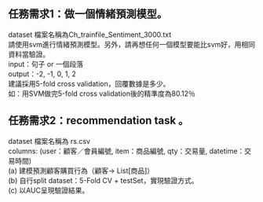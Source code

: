 ##  任務需求1：做一個情緒預測模型。
dataset 檔案名稱為Ch_trainfile_Sentiment_3000.txt  
請使用svm進行情緒預測模型。另外，請再想任何一個模型要能比svm好，用相同資料當驗證。  
input：句子 or 一個段落  
output：-2, -1, 0, 1, 2  
建議採用5-fold cross validation，回覆數據是多少。  
如：用SVM做完5-fold cross validation後的精準度為80.12％


## 任務需求2：recommendation task 。
dataset 檔案名稱為 rs.csv  
columns: (user：顧客／會員編號, item：商品編號, qty：交易量, datetime：交易時間)  
(a) 建模預測顧客購買行為（顧客-> List[商品]）  
(b) 自行split dataset：5-Fold CV + testSet，實現驗證方式。  
(c) 以AUC呈現驗證結果。